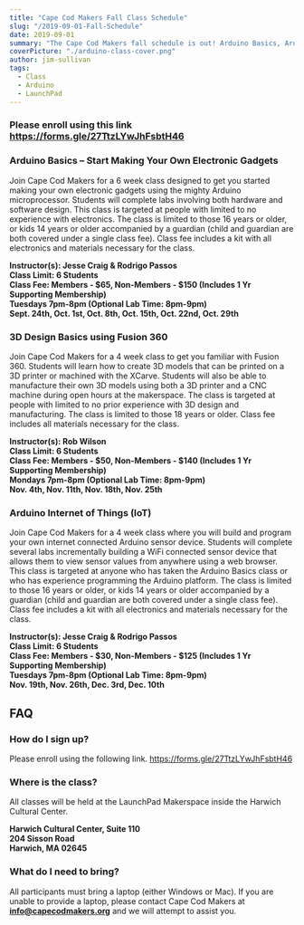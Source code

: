 ```yaml
---
title: "Cape Cod Makers Fall Class Schedule"
slug: "/2019-09-01-Fall-Schedule"
date: 2019-09-01
summary: "The Cape Cod Makers fall schedule is out! Arduino Basics, Arduino Internet of Things (IoT) and 3D Design Basics using Fusion 360 ."
coverPicture: "./arduino-class-cover.png"
author: jim-sullivan
tags:
  - Class
  - Arduino
  - LaunchPad
---
```


### Please enroll using this link https://forms.gle/27TtzLYwJhFsbtH46


### **Arduino Basics – Start Making Your Own Electronic Gadgets**

Join Cape Cod Makers for a 6 week class designed to get you started making your own electronic gadgets using the mighty Arduino microprocessor. Students will complete labs involving both hardware and software design. This class is targeted at people with limited to no experience with electronics. The class is limited to those 16 years or older, or kids 14 years or older accompanied by a guardian (child and guardian are both covered under a single class fee). Class fee includes a kit with all electronics and materials necessary for the class.

**Instructor(s): Jesse Craig & Rodrigo Passos   
Class Limit: 6 Students   
Class Fee: Members - $65, Non-Members - $150 (Includes 1 Yr Supporting Membership)   
Tuesdays 7pm-8pm (Optional Lab Time: 8pm-9pm)   
Sept. 24th, Oct. 1st, Oct. 8th, Oct. 15th, Oct. 22nd, Oct. 29th**   

### **3D Design Basics using Fusion 360**
Join Cape Cod Makers for a 4 week class to get you familiar with Fusion 360. Students will learn how to create 3D models that can be printed on a 3D printer or machined with the XCarve. Students will also be able to manufacture their own 3D models using both a 3D printer and a CNC machine during open hours at the makerspace. The class is targeted at people with limited to no prior experience with 3D design and manufacturing. The class is limited to those 18 years or older. Class fee includes all materials necessary for the class.

**Instructor(s): Rob Wilson   
Class Limit: 6 Students    
Class Fee: Members - $50, Non-Members - $140 (Includes 1 Yr Supporting Membership)   
Mondays 7pm-8pm  (Optional Lab Time: 8pm-9pm)    
Nov. 4th, Nov. 11th, Nov. 18th, Nov. 25th**    

### **Arduino Internet of Things (IoT)**
Join Cape Cod Makers for a 4 week class where you will build and program your own internet connected Arduino sensor device. Students will complete several labs incrementally building a WiFi connected sensor device that allows them to view sensor values from anywhere using a web browser. This class is targeted at anyone who has taken the Arduino Basics class or who has experience programming the Arduino platform. The class is limited to those 16 years or older, or kids 14 years or older accompanied by a guardian (child and guardian are both covered under a single class fee). Class fee includes a kit with all electronics and materials necessary for the class.

**Instructor(s): Jesse Craig & Rodrigo Passos   
Class Limit: 6 Students     
Class Fee: Members - $30, Non-Members - $125 (Includes 1 Yr Supporting Membership)     
Tuesdays 7pm-8pm (Optional Lab Time: 8pm-9pm)    
Nov. 19th, Nov. 26th, Dec. 3rd, Dec. 10th**   

## FAQ

### How do I sign up?

Please enroll using the following link.  https://forms.gle/27TtzLYwJhFsbtH46

### Where is the class?

All classes will be held at the LaunchPad Makerspace inside the Harwich Cultural Center.

**Harwich Cultural Center, Suite 110   
204 Sisson Road   
Harwich, MA 02645**

### What do I need to bring?

All participants must bring a laptop (either Windows or Mac). If you are unable to provide a laptop, please contact Cape Cod Makers at **info@capecodmakers.org** and we will attempt to assist you.



